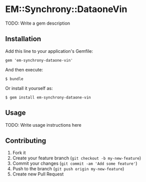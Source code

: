 # EM::Synchrony::DataoneVin

TODO: Write a gem description

## Installation

Add this line to your application's Gemfile:

    gem 'em-synchrony-dataone-vin'

And then execute:

    $ bundle

Or install it yourself as:

    $ gem install em-synchrony-dataone-vin

## Usage

TODO: Write usage instructions here

## Contributing

1. Fork it
2. Create your feature branch (`git checkout -b my-new-feature`)
3. Commit your changes (`git commit -am 'Add some feature'`)
4. Push to the branch (`git push origin my-new-feature`)
5. Create new Pull Request
